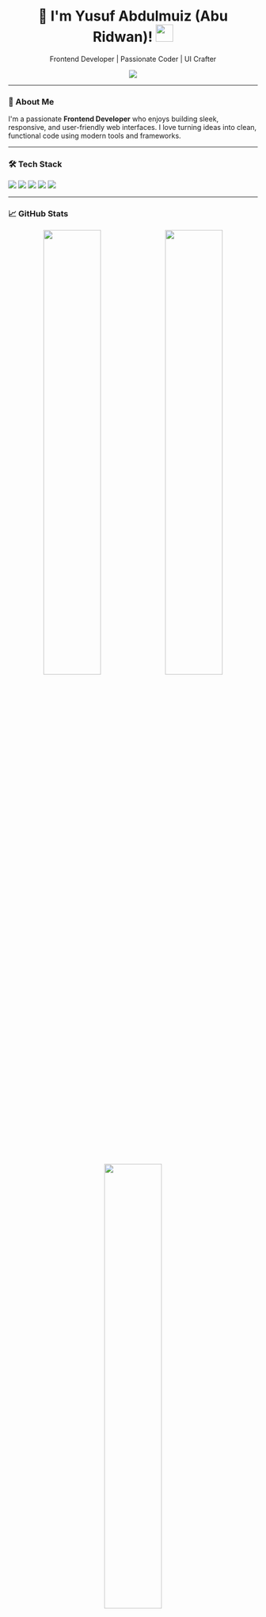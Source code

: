 <h1 align="center">
  👋 I'm Yusuf Abdulmuiz (Abu Ridwan)!
  <img src="https://media.giphy.com/media/hvRJCLFzcasrR4ia7z/giphy.gif" width="35" />
</h1>

<p align="center">Frontend Developer | Passionate Coder | UI Crafter</p>

<div align="center">
  <img src="https://readme-typing-svg.herokuapp.com?font=Fira+Code&size=22&pause=1000&center=true&vCenter=true&width=500&lines=Crafting+Frontend+Experiences;Learning+React+and+TailwindCSS;Building+Responsive+UIs;Always+Ready+to+Grow" />
</div>

---

### 🧠 About Me

I'm a passionate **Frontend Developer** who enjoys building sleek, responsive, and user-friendly web interfaces. I love turning ideas into clean, functional code using modern tools and frameworks.

---

### 🛠️ Tech Stack

<p align="left">
  <img src="https://img.shields.io/badge/HTML-E34F26?style=for-the-badge&logo=html5&logoColor=white"/>
  <img src="https://img.shields.io/badge/CSS-1572B6?style=for-the-badge&logo=css3&logoColor=white"/>
  <img src="https://img.shields.io/badge/JavaScript-F7DF1E?style=for-the-badge&logo=javascript&logoColor=black"/>
  <img src="https://img.shields.io/badge/TailwindCSS-06B6D4?style=for-the-badge&logo=tailwindcss&logoColor=white"/>
  <img src="https://img.shields.io/badge/React-20232A?style=for-the-badge&logo=react&logoColor=61DAFB"/>
</p>

---

### 📈 GitHub Stats

<p align="center">
  <img src="https://github-readme-stats.vercel.app/api?username=Abdulmuiz5Yusuf&show_icons=true&theme=tokyonight" width="48%" />
  <img src="https://github-readme-streak-stats.herokuapp.com/?user=Abdulmuiz5Yusuf&theme=tokyonight" width="48%" />
</p>

<p align="center">
  <img src="https://github-readme-stats.vercel.app/api/top-langs/?username=Abdulmuiz5Yusuf&layout=compact&theme=tokyonight" width="48%" />
</p>

---

### 🌐 Connect With Me

<p align="left">
  <a href="https://ng.linkedin.com/in/abdulmuiz-olasunkanmi-yusuf-0a0433248" target="_blank">
    <img src="https://img.shields.io/badge/LinkedIn-0A66C2?style=for-the-badge&logo=linkedin&logoColor=white" />
  </a>
  <a href="https://x.com/Abdulmuiz5Yusuf?t=7Du0fJV-P3eXLyutXVCUow&s=09" target="_blank">
    <img src="https://img.shields.io/badge/Twitter-000000?style=for-the-badge&logo=twitter&logoColor=white" />
  </a>
</p>

---

### ⚡ Fun Stats

<p align="left">
  <img src="https://komarev.com/ghpvc/?username=Abdulmuiz5Yusuf&color=blueviolet" />
  <img src="https://img.shields.io/github/followers/Abdulmuiz5Yusuf?style=social" />
  <img src="https://img.shields.io/github/stars/Abdulmuiz5Yusuf?style=social" />
</p>

---

### 🚀 Goals

- Level up my React.js and Tailwind CSS skills  
- Build stunning portfolio projects  
- Contribute to open-source projects  
- Learn backend (Node.js, MongoDB) later  

---

<p align="center">
  <img src="https://raw.githubusercontent.com/andreasbm/readme/master/assets/lines/colored.png" width="100%"/>
</p>

<p align="center"><i>Let’s build the future, one beautiful UI at a time. May Allah guide the journey!</i></p>

---

